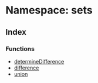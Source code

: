 # Namespace: sets

## Index

### Functions

- [determineDifference](functions/function.determineDifference.md)
- [difference](functions/function.difference.md)
- [union](functions/function.union.md)
